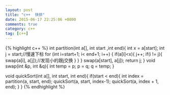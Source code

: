 ```yaml
---
layout: post
title: "c++  快排"
date: 2015-06-17 22:25:06 +0800
comments: true
category: c++
tag: [c++]
---
```



{%  highlight c++ %}
int partition(int a[], int start ,int end){
int x = a[start];
int j = start;//慢速下标
for (int i=start+1; i< end+1; i++) {
if(a[i]<x){
j++;
if(i != j){
swap(a[i], a[j]);//发现小的跟j交换
}
}
}
swap(a[start], a[j]);
return j;
}
void swap(int &p, int &q){
int temp = p;
p = q;
q = temp;
}

void quickSort(int a[], int start, int end){
if(start < end){
int index = partition(a, start, end);
quickSort(a, start, index-1);
quickSort(a, index + 1, end);
}
}
{% endhighlight %}